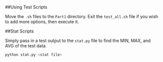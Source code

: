 
##Using Test Scripts

Move the `.sh` files to the `Part1` directory.
Exit the `test_all.sh` file if you wish to add more options, then execute it.


##Stat Scripts

Simply pass in a test output to the `stat.py` file to find the MIN, MAX, and AVG of the test data.

```bash
python stat.py <stat file>
```


